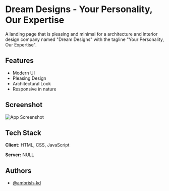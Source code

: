
# Dream Designs - Your Personality, Our Expertise

A landing page that is pleasing and minimal for a architecture and interior design company named "Dream Designs" with the tagline "Your Personality, Our Expertise".


## Features

- Modern UI
- Pleasing Design
- Architectural Look
- Responsive in nature


## Screenshot

![App Screenshot](https://via.placeholder.com/468x300?text=App+Screenshot+Here)


## Tech Stack

**Client:** HTML, CSS, JavaScript

**Server:** NULL


## Authors

- [@ambrish-kd](https://github.com/ambrish-kd)

